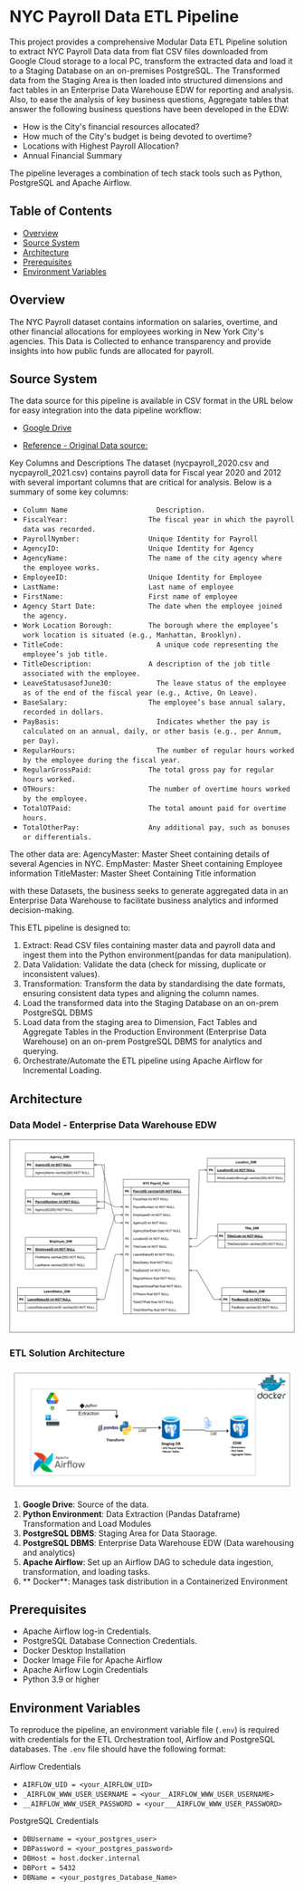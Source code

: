 # NYC Payroll Data ETL Pipeline


This project provides a comprehensive Modular Data ETL Pipeline solution to extract NYC Payroll Data data from flat CSV files downloaded from Google Cloud storage to a local PC, transform the extracted data 
and load it to a Staging Database on an on-premises PostgreSQL. The Transformed data from the Staging Area is then loaded into structured dimensions and fact tables in an Enterprise Data Warehouse EDW for 
reporting and analysis. Also, to ease the analysis of key business questions, Aggregate tables that answer the following business questions have been developed in the EDW:

- How is the City's financial resources allocated?
- How much of the City's budget is being devoted to overtime?
- Locations with Highest Payroll Allocation?
- Annual Financial Summary


The pipeline leverages a combination of tech stack tools such as Python, PostgreSQL and Apache Airflow. 

## Table of Contents

- [Overview](#overview)
- [Source System](#source-system)
- [Architecture](#architecture)
- [Prerequisites](#prerequisites)
- [Environment Variables](#environment-variables)

## Overview
The NYC Payroll dataset contains information on salaries, overtime, and other financial allocations for employees working in New York City's agencies. This Data is Collected to enhance transparency and provide 
insights into how public funds are allocated for payroll. 


## Source System
The data source for this pipeline is available in CSV format in the URL below for easy integration into the data pipeline workflow:
- [Google Drive](https://drive.google.com/drive/folders/1AndnDfj-ChbUP5xHPdYQhG1Zw3BrEjL9)

- [Reference - Original Data source:](https://data.cityofnewyork.us/widgets/k397-673e?mobile_redirect=true) 

Key Columns and Descriptions
The dataset (nycpayroll_2020.csv and nycpayroll_2021.csv) contains payroll data for Fiscal year 2020 and 2012 with several important columns that are critical for analysis. Below is a summary of some key columns:

- `Column Name   	                Description.`
- `FiscalYear:	                  The fiscal year in which the payroll data was recorded.`
- `PayrollNymber:                 Unique Identity for Payroll`
- `AgencyID:                      Unique Identity for Agency`
- `AgencyName:    	              The name of the city agency where the employee works.`
- `EmployeeID:                    Unique Identity for Employee`
- `LastName:                      Last name of employee`
- `FirstName:                     First name of employee`
- `Agency Start Date:             The date when the employee joined the agency.`
- `Work Location Borough:         The borough where the employee’s work location is situated (e.g., Manhattan, Brooklyn).`
- `TitleCode:	                    A unique code representing the employee’s job title.`
- `TitleDescription:              A description of the job title associated with the employee.`
- `LeaveStatusasofJune30:    	    The leave status of the employee as of the end of the fiscal year (e.g., Active, On Leave).`
- `BaseSalary:	                  The employee’s base annual salary, recorded in dollars.`
- `PayBasis:            	        Indicates whether the pay is calculated on an annual, daily, or other basis (e.g., per Annum, per Day).`
- `RegularHours:	                The number of regular hours worked by the employee during the fiscal year.`
- `RegularGrossPaid:              The total gross pay for regular hours worked.`
- `OTHours:	                      The number of overtime hours worked by the employee.`
- `TotalOTPaid:                   The total amount paid for overtime hours.`
- `TotalOtherPay:                 Any additional pay, such as bonuses or differentials.`

The other data are:
AgencyMaster: Master Sheet containing details of several Agencies in NYC.
EmpMaster: Master Sheet containing Employee information
TitleMaster: Master Sheet Containing Title information

with these Datasets, the business seeks to generate aggregated data in an Enterprise Data Warehouse to facilitate business analytics and informed decision-making.

This ETL pipeline is designed to:

1. Extract: Read CSV files containing master data and payroll data and ingest them into the Python environment(pandas for data manipulation).
2. Data Validation: Validate the data (check for missing, duplicate or inconsistent values).
3. Transformation: Transform the data by standardising the date formats, ensuring consistent data types and  aligning the column names.
4. Load the transformed data into the Staging Database on an on-prem PostgreSQL DBMS 
5. Load data from the staging area to Dimension, Fact Tables and Aggregate Tables in the Production Environment (Enterprise Data Warehouse) on an on-prem PostgreSQL DBMS for analytics and querying.
6. Orchestrate/Automate the ETL pipeline using Apache Airflow for Incremental Loading.

## Architecture
### Data Model - Enterprise Data Warehouse EDW
![NYC Payroll EDW Data Model](NYC_Payroll_Data_Model.png)

### ETL Solution Architecture

![NYC Payroll ETL Solution Arcitecture](ETL_Solution_Arcitecture.png)


1. **Google Drive**: Source of the data.
2. **Python Environment**: Data Extraction (Pandas Dataframe) Transformation and Load Modules 
3. **PostgreSQL DBMS**: Staging Area for Data Staorage.
4. **PostgreSQL DBMS**: Enterprise Data Warehouse EDW (Data warehousing and analytics)
5. **Apache Airflow**: Set up an Airflow DAG to schedule data ingestion, transformation, and loading tasks.
6. ** Docker**: Manages task distribution in a Containerized Environment


## Prerequisites
- Apache Airflow log-in Credentials.
- PostgreSQL Database Connection Credentials.
- Docker Desktop Installation
- Docker Image File for Apache Airflow
- Apache Airflow Login Credentials
- Python 3.9 or higher



## Environment Variables

To reproduce the pipeline, an environment variable file (`.env`) is required with credentials for the ETL Orchestration tool, Airflow and PostgreSQL databases. The `.env` file should have the following format:

Airflow Credentials
- `AIRFLOW_UID = <your_AIRFLOW_UID>`
- `_AIRFLOW_WWW_USER_USERNAME = <your__AIRFLOW_WWW_USER_USERNAME>`
- `__AIRFLOW_WWW_USER_PASSWORD = <your___AIRFLOW_WWW_USER_PASSWORD>`

PostgreSQL Credentials
- `DBUsername = <your_postgres_user>`
- `DBPassword = <your_postgres_password>`
- `DBHost = host.docker.internal`
- `DBPort = 5432`
- `DBName = <your_postgres_Database_Name>`


